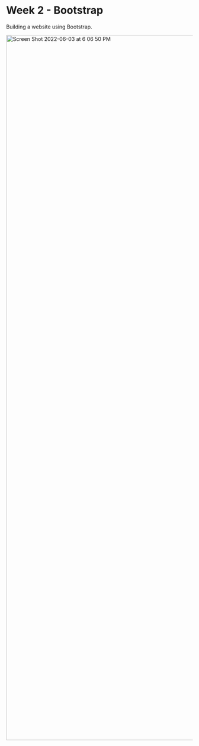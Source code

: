 # Week 2 - Bootstrap

Building a website using Bootstrap.

<img width="1904" alt="Screen Shot 2022-06-03 at 6 06 50 PM" src="https://user-images.githubusercontent.com/62436772/171960508-6cffdb9f-54de-496e-a0f9-f392836cf2a6.png">
